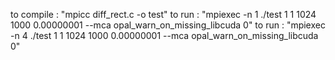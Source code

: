 to compile : "mpicc diff_rect.c -o test"
to run : "mpiexec -n 1 ./test 1 1 1024 1000 0.00000001 --mca opal_warn_on_missing_libcuda 0"
to run : "mpiexec -n 4 ./test 1 1 1024 1000 0.00000001 --mca opal_warn_on_missing_libcuda 0"
